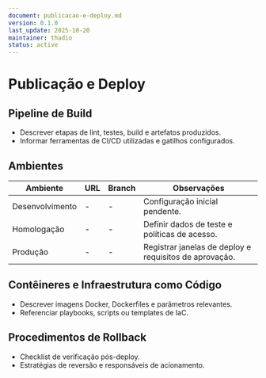 ```yaml
---
document: publicacao-e-deploy.md
version: 0.1.0
last_update: 2025-10-20
maintainer: thadio
status: active
---
```

# Publicação e Deploy

## Pipeline de Build

- Descrever etapas de lint, testes, build e artefatos produzidos.
- Informar ferramentas de CI/CD utilizadas e gatilhos configurados.

## Ambientes

| Ambiente | URL | Branch | Observações |
|----------|-----|--------|-------------|
| Desenvolvimento | - | - | Configuração inicial pendente. |
| Homologação | - | - | Definir dados de teste e políticas de acesso. |
| Produção | - | - | Registrar janelas de deploy e requisitos de aprovação. |

## Contêineres e Infraestrutura como Código

- Descrever imagens Docker, Dockerfiles e parâmetros relevantes.
- Referenciar playbooks, scripts ou templates de IaC.

## Procedimentos de Rollback

- Checklist de verificação pós-deploy.
- Estratégias de reversão e responsáveis de acionamento.

